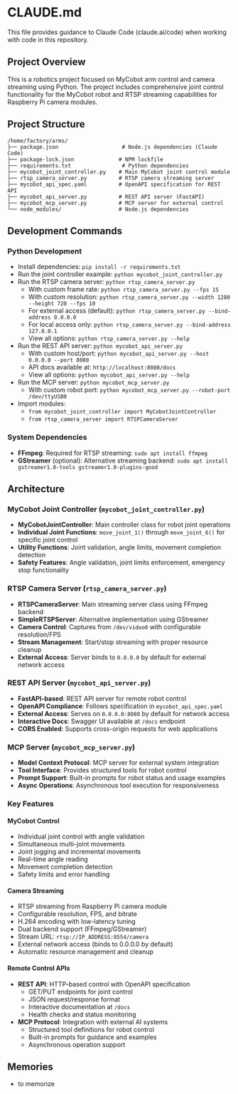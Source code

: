 # CLAUDE.md

This file provides guidance to Claude Code (claude.ai/code) when working with code in this repository.

## Project Overview

This is a robotics project focused on MyCobot arm control and camera streaming using Python. The project includes comprehensive joint control functionality for the MyCobot robot and RTSP streaming capabilities for Raspberry Pi camera modules.

## Project Structure

```
/home/factory/arms/
├── package.json                    # Node.js dependencies (Claude Code)
├── package-lock.json              # NPM lockfile
├── requirements.txt                # Python dependencies
├── mycobot_joint_controller.py    # Main MyCobot joint control module
├── rtsp_camera_server.py          # RTSP camera streaming server
├── mycobot_api_spec.yaml          # OpenAPI specification for REST API
├── mycobot_api_server.py          # REST API server (FastAPI)
├── mycobot_mcp_server.py          # MCP server for external control
└── node_modules/                  # Node.js dependencies
```

## Development Commands

### Python Development
- Install dependencies: `pip install -r requirements.txt`
- Run the joint controller example: `python mycobot_joint_controller.py`
- Run the RTSP camera server: `python rtsp_camera_server.py`
  - With custom frame rate: `python rtsp_camera_server.py --fps 15`
  - With custom resolution: `python rtsp_camera_server.py --width 1280 --height 720 --fps 10`
  - For external access (default): `python rtsp_camera_server.py --bind-address 0.0.0.0`
  - For local access only: `python rtsp_camera_server.py --bind-address 127.0.0.1`
  - View all options: `python rtsp_camera_server.py --help`
- Run the REST API server: `python mycobot_api_server.py`
  - With custom host/port: `python mycobot_api_server.py --host 0.0.0.0 --port 8080`
  - API docs available at: `http://localhost:8080/docs`
  - View all options: `python mycobot_api_server.py --help`
- Run the MCP server: `python mycobot_mcp_server.py`
  - With custom robot port: `python mycobot_mcp_server.py --robot-port /dev/ttyUSB0`
- Import modules:
  - `from mycobot_joint_controller import MyCobotJointController`
  - `from rtsp_camera_server import RTSPCameraServer`

### System Dependencies
- **FFmpeg**: Required for RTSP streaming: `sudo apt install ffmpeg`
- **GStreamer** (optional): Alternative streaming backend: `sudo apt install gstreamer1.0-tools gstreamer1.0-plugins-good`

## Architecture

### MyCobot Joint Controller (`mycobot_joint_controller.py`)
- **MyCobotJointController**: Main controller class for robot joint operations
- **Individual Joint Functions**: `move_joint_1()` through `move_joint_6()` for specific joint control
- **Utility Functions**: Joint validation, angle limits, movement completion detection
- **Safety Features**: Angle validation, joint limits enforcement, emergency stop functionality

### RTSP Camera Server (`rtsp_camera_server.py`)
- **RTSPCameraServer**: Main streaming server class using FFmpeg backend
- **SimpleRTSPServer**: Alternative implementation using GStreamer
- **Camera Control**: Captures from `/dev/video0` with configurable resolution/FPS
- **Stream Management**: Start/stop streaming with proper resource cleanup
- **External Access**: Server binds to `0.0.0.0` by default for external network access

### REST API Server (`mycobot_api_server.py`)
- **FastAPI-based**: REST API server for remote robot control
- **OpenAPI Compliance**: Follows specification in `mycobot_api_spec.yaml`
- **External Access**: Serves on `0.0.0.0:8080` by default for network access
- **Interactive Docs**: Swagger UI available at `/docs` endpoint
- **CORS Enabled**: Supports cross-origin requests for web applications

### MCP Server (`mycobot_mcp_server.py`)
- **Model Context Protocol**: MCP server for external system integration
- **Tool Interface**: Provides structured tools for robot control
- **Prompt Support**: Built-in prompts for robot status and usage examples
- **Async Operations**: Asynchronous tool execution for responsiveness

### Key Features

#### MyCobot Control
- Individual joint control with angle validation
- Simultaneous multi-joint movements
- Joint jogging and incremental movements
- Real-time angle reading
- Movement completion detection
- Safety limits and error handling

#### Camera Streaming
- RTSP streaming from Raspberry Pi camera module
- Configurable resolution, FPS, and bitrate
- H.264 encoding with low-latency tuning
- Dual backend support (FFmpeg/GStreamer)
- Stream URL: `rtsp://IP_ADDRESS:8554/camera`
- External network access (binds to 0.0.0.0 by default)
- Automatic resource management and cleanup

#### Remote Control APIs
- **REST API**: HTTP-based control with OpenAPI specification
  - GET/PUT endpoints for joint control
  - JSON request/response format
  - Interactive documentation at `/docs`
  - Health checks and status monitoring
- **MCP Protocol**: Integration with external AI systems
  - Structured tool definitions for robot control
  - Built-in prompts for guidance and examples
  - Asynchronous operation support

## Memories
- to memorize